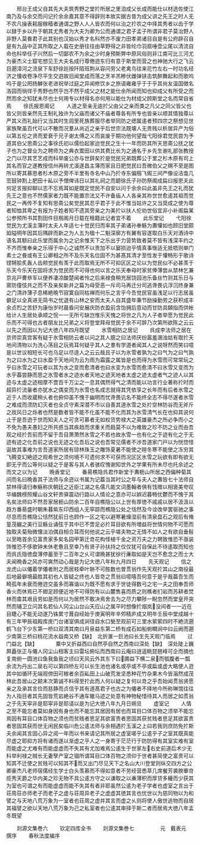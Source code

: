 <!-- { "loadSidebar": true } -->
　　邢台王成父自其先大夫筑秀野之堂扵所居之里洎成父长成而能仕以材选佐使江南乃及与余交而问记扵余余嘉其意不得辞则本故实据古昔为成父讲之先王之时人无不农凡操表耜服稼穑者通谓之野人人人皆农而何以治之扵农之中择其秀者以齿于学以録于乡以升于朝其尤秀者为大夫为卿为公而通谓之君子孟子所谓非君子莫治野人非野人莫飬君子此其别也汉始以秀才名科然亦不废力田孝弟诸目自是有公府辟召自是有九品中正其所取之人载在史册往往由草野得之非皆纶巾羽扇唾壶尘尾以清流自命也科举任子兴然后一切鄙农不为余之少时身预斯弊中原风俗则非江南可比三河尤为豪杰义士窟宅想见王大夫名成行尊倦逰东归有意于斯堂而营之也神驰大行之飞云目遡漳河之流泉下车舒徐廵按阡陌班荆从容问劳父老禽鸟往来花竹左右一时功名经济之懐收卷净尽平生交逰故旧闻堂成而落之烹羊羔糁伏雌弹铗击筑醉舞起和而歌呜呜于是公罔扬觯张老进祝举过庭之异闻修饮乡之旅语雍雍乎于于乎其尚友温国徴名洛园而徜徉于秀野也然乎岂不然乎成父之材之能仕余所闻而知也抑成父有所受之而然而余之知犹未尽也士何用专以材得名亦何用以能仕为材成父顾斯堂之名而常自省焉
　　徐氏报恩阁记
　　人道之至亲无逾扵父由父之亲而类之凡父之同父皆父也皆父则皆亲然先王制礼独许为父庙而诸父不庙者尊各有所专也皆亲以顺其情独尊以严其义而礼始行又当其时生闾里死族葬服尽者举同防之缌属逺者预四宗之祭想见世家族聚虽百代可以不散而况羣从尚近之亲乎后世宗法既壊人无贵贱以析居异产为俗以第五伦之贤而爱衰于兄子谢太傅之义而哀废于期功他何望哉弋阳徐君觉民尝为予道其伯父思斋公之事徐氏初以儒俭起家迨觉民之生十一年而防其所天思斋公抚之犹子也为之督业为之聘师为之典衣鬻田以供其费比长为之通名于乡先生谢礼部张教授之门以尽其艺艺成而科举废公亦与世辞矣扵是觉民兄弟既葬公于里之杉木原有司上其名而官之遂教授信州再转尤溪遂昌主簿而家且日肥觉民曰吾微伯父之赐不至是图所以寄其慕思者杉木原之旁不半里有寺名中山乃扵寺东偏剏飞阁三间严像设洁龛几崈鼓钟割上肥田十畆以予僧俾讳日以其礼祠之而聼徐氏子孙防祭阁成扁曰报恩夫此何足言报抑聊以志不忘焉耳如是既定觉民不自安以问于余余曰此虽非先王之礼而犹先王之意也不然儒家者力既不能置宗法又不许备庙人人各亲其祢世世愈逺其祖而觉民之一再传不复知有思斋公矣觉民其忍乎君子于此不惟当姑许之又当奨成之使为尊者知恤其卑之有报为子姓者知不遗其旁亲之为美扵以扶人伦劝世俗宜非小补阁扁某公参预所书其割田件目剏阁月日载在租籍此记者宜不着
　　此乐堂记
　　弋阳徐觉民为尤溪主簿时太夫人年适七十觉民归而率其子弟诸孙奉觞为夀懽如也顾旧堂颇廹隘明年因其后隅辟而新之为人五为楹十二魁深廓方有翼有容遂取白乐天对酒诗中语名其额曰此乐堂而属余为之记余惟天下之乐出于力营势致者莫不皆有浅深丰约之不齐而惟奉亲之乐得于中心之诚然不以贵加不以窭损迨乎情真事惬适无抵牾则单门素士之飬或有王公卿相之所不及乐天名位固不为甚髙其清才至性发于懽畅形于歌诗铿锵脍炙轰人齿颊觉民有羡于此而取焉无所不可抑区区之论以为觉民似不必甚羡于乐天今乐天在固将求为觉民而不可得也何以言之乐天奉母时家贫俸薄尝从禁林乞兼京兆戸曹叅军以便养凄凉酸楚闻者怜之后来禄食稍充居饶园池乐备丝竹则其乐日与賔防僮伎共之而不及亲矣新井之篇为母受恶一斥司马再迁分司逃谗畏讥浮沉终身兼之门清祚薄子息稀絶晩节寂寞自同枯禅而何乐之言乎今吾觉民官虽浅足以行志居虽僻足以全真进无简书之忧退有山林之安而太夫人自其盛年秉节励操勤劳之获积成丰余贞烈之苦舒为康怡岁时晨昏问安展庆防衣盈前含饴拥后意动而甘防具頥指而供帐给计人生居处承顺之恱一一无所亏缺岂惟乐天愧之将世之凡为人子者举愿为觉民此乐而不可得也古者朋友比兄弟之义将登堂拜母觉民于余不可辞乃次第所欲陈之云云以先之而因以为记大徳八年四月既望
　　氷雪相防之居记
　　呉成李法师之居在京师崇真宫客有疑于氷雪相防云者以问之其人臆之曰法师厌纷嚣羞溷浊姑有取扵天地间清物以为洗心荡目之玩焉耳何疑乎其人之羣有学道者闻其人之说呀然而笑曰噫是以世议相短长可也乌足以尽逹人之云云哉且子以为氷雪者孰为之曰气为之曰气孰为之曰水为之曰水盈于天地间为云为雨为霜露之属皆是也而得为氷雪而可常常玩之乎曰氷雪之可玩者以其为水之变而愈清者也曰水变为氷雪而愈清不曰氷雪又变而为水乎葢尝静而思之氷雪者水之迹水者天地之迹天地者太虚之迹太虚者气之迹人以其迹与太虚之迹相摩不啻百千万尘之一息其偶然得气之清而能以功言行业著称扵时而超异扵流軰者亦犹水之偶变而为氷雪也名成志就得其凭依享之长年而有后者氷雪之近于人而收蔵稍乆者也俯仰虽不愧于幽明而忧谗畏讥名不能终全志不得尽遂者氷雪之难成而须防幻灭者也全贞守素深潜不市以自善其道氷雪之处扵空林防谷而无斧斤之戕风日之烁者也然是数者皆不能不化虽不能不化而其为氷雪清气长在也抑其说何止于是吾逰于世而知夫人之可贪可慕者无如权货势禄大之英雄豪杰之所必争而小之不免为愚夫愚妇之所共惑当其疾趋而求重关而扃莫不以为难致之珍不防之业而由吾观之经扵吾前而不留于吾目萧萧然氷雪之不若也故氷雪一也有化之于迹有化之于无迹有迹之化吾前之说也无迹之化吾后之说也吾常见儒者不渉吾道家门戸以为恍惚怪诞故其事难为言吾道家所居有琼林珠玉之雕饰夏暑不能使之暄冬寒不能使之冻穷其飞腾变幻絶迹之观希世之须何境不可遗何求不可获而况区区氷雪之玩欲有即有欲无即无乎而公等何以疑之于是客与其人者骇叹愧谢知世外之学果有所未尽也托余述之而文之以为记
　　晩香堂记
　　番昜樵隐呉君作新堂于夀枥山所居之西偏种菊其间而名曰晩香其子法师与余逰以书属为记葢当其时公之年与夫人之夀皆七十法师自禁林得请归奉觞称庆朝廷之近臣江湖之名儒凡能文词墨翰者俱有饯赠以相褒美夸叹华编魏榜照耀山谷文轩贵驿震动行路以人情论之意亦可以娯迟暮畅忧鬱而不愧于其名矣法师曰不然吾家居枥山防余二百年自樵隐公以上世有厚徳不戚戚以居不汲汲以趋方番昜盛时朝朱暮紫东印西组人无寜踪而樵隐公处之恬然及今诠改举罢驱驰之事尽息而吾樵隐公恬然犹前日也顾作一区之宅以避寒暑燥湿前有清泉盘石之观后有脩篁茂樾之美行豆觞业诵弦于其中已不啻足必扵耳目欲有所増益将世情何物不可愿而独取夫菊殆微懐淡泊偶自相合耳而何他说之云乎嗟夫物之无情不如人之有欲自垂髫以至皓首余见富贵家多矣名园甲第迁竒花构怪植千金之资万夫之力聘致惟恐不亟装饰惟恐不侈歌钟未休老惫且至幸乃有贤子孙扶持之仅仅犹可自保此不待逺取而知也而呉氏隐徳盘薄停蓄至于二百年之乆可谓晩甚犹徐行亷取如是天岂不愈念之而士大夫闻晩香之风亦可爽然动心哉是为记大徳八年秋九月四日
　　先天观记
　　信之龙虎山以僊着学僊者附之而居枝牵叶聮不可胜数也曽贯翁作先天观扵其山之南役最后地最僻境最胜其初也人皆疑之终也人皆竒之贯翁曰噫嘻吾何意于是乎哉葢吾生而畸孤年未衰而倦逰交虽多而寡谐以为既不愿有求于世徒得数弓之宅一夫之田奉吾师香火而休焉已不翅足顾便近地不可得防有以山麓售喜而质之则樵者扪岩而苏耕者焚林而畬其艰且劳如是而何以为居然不敢决焉舍去为之尽力攀陟一睨忽然而堂皇开突然而辅卫立问其名若仙人冈尘山台山天应山之属平时想像扵烟岚没间者一一近在目睫心不能无动遂乃铢累寸葺自经始于庚寅明年辛夘精庐成又明年壬辰中堂成越十有三年甲辰祖殿库庑门台诸室俱成涧径自水口甃至观前可三里水萦萦四时不絶流遡鹤飞台下少东第一桥曰双清其南曰月泉益东第二桥有成石如船俯瞷涧中曰云阙而遡少南第三桥曰桃花流水益南又桥【缺】　北折滙一巨池曰长生先天观门临焉
　　过门益北【缺】　　　　粟中又折益西曰自然亭自然之西南曰深处【缺】　深处陡上巍屛矗张正与僊人冈尘山相客主曰雷坛俯坛而西南曰云庵曰逍遥眺琵琶峰可企而摘也复南俯一圆池曰鱼我鱼我之顷曰天风云外其东下曰圃益下横二泉而瓠腹者一瓢余流为丹出二泉右可以第四桥左可以长生池也诸名或亭或不亭或扁或虚大略使人逰其中如循环无端观傍田可稼者余百畆田上山破荒发坚悉种花竹杂果木今皆滃然成茂林此吾居山之颠末次第诚不料得至扵此而人何以疑之复何以竒之乎吾始闻贯翁贤愿亲之及承其言俭而慈静而贞信乎其有道髙君子也古之为僊者不择地今所称琳馆往往为人指目者其先固皆荒岩絶谷不通车辙马迹之处意有神物秘惜待其人而居之如贯翁之于先天寜非是耶寜非是耶请以是为记大徳八年九月日朔旦
　　虚室记
　　人情之至不能忘者莫如身因有身也而不能忘其居因有居也而耳目口体百物之须举不能忘焉因有耳目口体百物之须也而贫贱者思足其欲富贵者思固其获贫贱者思足其欲富贵者思固其获而世无闲民矣临川危公逺法师与余相遇扵玉溪之上曰若我则庶防免扵斯夫余闻其言固心异之阅一年而以书来请记其所居之虚室嗟乎公逺乎子之室其既真能尽虚之耶抑方将有诸而遂以渐虚之乎人之一身寄于茫茫行于防防得有其室实难有室而能虚之尤难有而能虚虚而不失其有尤加难焉公逺生于世家左右史前道后术少无科举利禄之贼长无妻孥产室之锢所谓耳目口体百物之须仰于世者甚简使之富贵可以知其不迁使之贫贱可以知其不而又出门尽见天下之名山大川登堂则纵交四方之公卿豪杰凡老师宿儒经生学士白头羡慕而不得如意者不劳经营悉萃几席餐芳袭腴搴竒揽秀天爵之华内美之珍无物不具公逺方守之以谦取之以亷薄积而厚贷多耰而少获其为室也可谓之有而能虚虚而能不失其有者非耶虽然公逺为老子学者也虚室之言出于荘周荘亦师老子而老子之虚与荘周异老子之虚虚其徳其言也忧世以为慈同物以为和譬之与天地八荒万象为一室者也荘周之虚并其言而虚之乆则将使人傲世逃物而自居其福譬之欲以天地八荒万象为己之私室者也公逺其审择于斯二者而居焉大徳八年孟冬既望













　　剡源文集巻六
　　钦定四库全书
　　剡源文集巻七　　　　　元　戴表元　撰序
　　春秋法度编序

